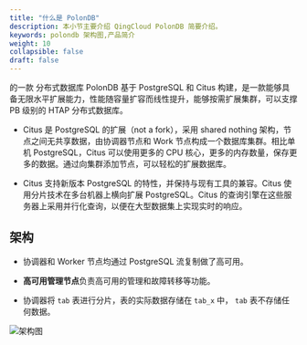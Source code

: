 ```yaml
---
title: "什么是 PolonDB"
description: 本小节主要介绍 QingCloud PolonDB 简要介绍。 
keywords: polondb 架构图,产品简介
weight: 10
collapsible: false
draft: false
---
```

的一款 分布式数据库
PolonDB 基于 PostgreSQL 和 Citus 构建，是一款能够具备无限水平扩展能力，性能随容量扩容而线性提升，能够按需扩展集群，可以支撑 PB 级别的  HTAP 分布式数据库。

<!--基于 Citus 构建，同时支持在线事务处理（OLTP）及在线分析处理（OLAP）场景。完美适配海量数据实时分析、海量事务处理等应用场景，有着众多独特优势。-->

- Citus 是 PostgreSQL 的扩展（not a fork），采用 shared nothing 架构，节点之间无共享数据，由协调器节点和 Work 节点构成一个数据库集群。相比单机 PostgreSQL，Citus 可以使用更多的 CPU 核心，更多的内存数量，保存更多的数据。通过向集群添加节点，可以轻松的扩展数据库。

- Citus 支持新版本 PostgreSQL 的特性，并保持与现有工具的兼容。Citus 使用分片技术在多台机器上横向扩展 PostgreSQL。Citus 的查询引擎在这些服务器上采用并行化查询，以便在大型数据集上实现实时的响应。

## 架构

- 协调器和 Worker 节点均通过 PostgreSQL 流复制做了高可用。

- **高可用管理节点**负责高可用的管理和故障转移等功能。

- 协调器将 `tab` 表进行分片，表的实际数据存储在 `tab_x` 中， `tab` 表不存储任何数据。

![架构图](../../_images/image-GaoKeYongJiaGou.png)
